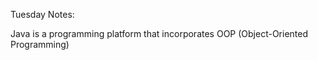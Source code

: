 Tuesday Notes:

Java is a programming platform that incorporates OOP (Object-Oriented Programming)

